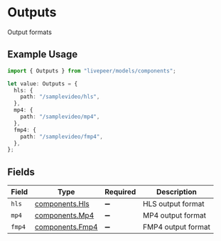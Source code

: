 # Outputs

Output formats

## Example Usage

```typescript
import { Outputs } from "livepeer/models/components";

let value: Outputs = {
  hls: {
    path: "/samplevideo/hls",
  },
  mp4: {
    path: "/samplevideo/mp4",
  },
  fmp4: {
    path: "/samplevideo/fmp4",
  },
};
```

## Fields

| Field                                              | Type                                               | Required                                           | Description                                        |
| -------------------------------------------------- | -------------------------------------------------- | -------------------------------------------------- | -------------------------------------------------- |
| `hls`                                              | [components.Hls](../../models/components/hls.md)   | :heavy_minus_sign:                                 | HLS output format                                  |
| `mp4`                                              | [components.Mp4](../../models/components/mp4.md)   | :heavy_minus_sign:                                 | MP4 output format                                  |
| `fmp4`                                             | [components.Fmp4](../../models/components/fmp4.md) | :heavy_minus_sign:                                 | FMP4 output format                                 |